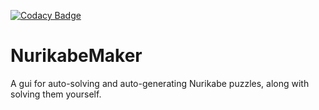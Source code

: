 [![Codacy Badge](https://api.codacy.com/project/badge/Grade/ce80ba03b87643fc8f90fbe0ea455e5a)](https://www.codacy.com/app/Malorn44/NurikabeMaker?utm_source=github.com&amp;utm_medium=referral&amp;utm_content=Malorn44/NurikabeMaker&amp;utm_campaign=Badge_Grade)

# NurikabeMaker
A gui for auto-solving and auto-generating Nurikabe puzzles, along with solving them yourself.
